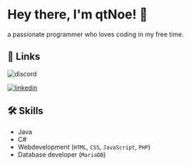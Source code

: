# Hey there, I'm qtNoe! 👋
a passionate programmer who loves coding in my free time.
## 🔗 Links
![discord](https://img.shields.io/badge/i4m2g00d4u-000?style=for-the-badge&logo=discord&logoColor=white) 

[![linkedin](https://img.shields.io/badge/i4m2g00d4u-d62976?style=for-the-badge&logo=instagram&logoColor=white)](https://www.instagram.com/i4m2g00d4u/)


## 🛠 Skills
- Java
- C#
- Webdevelopment (`HTML`, `CSS`, `JavaScript`, `PHP`)
- Database developer (`MariaDB`)
